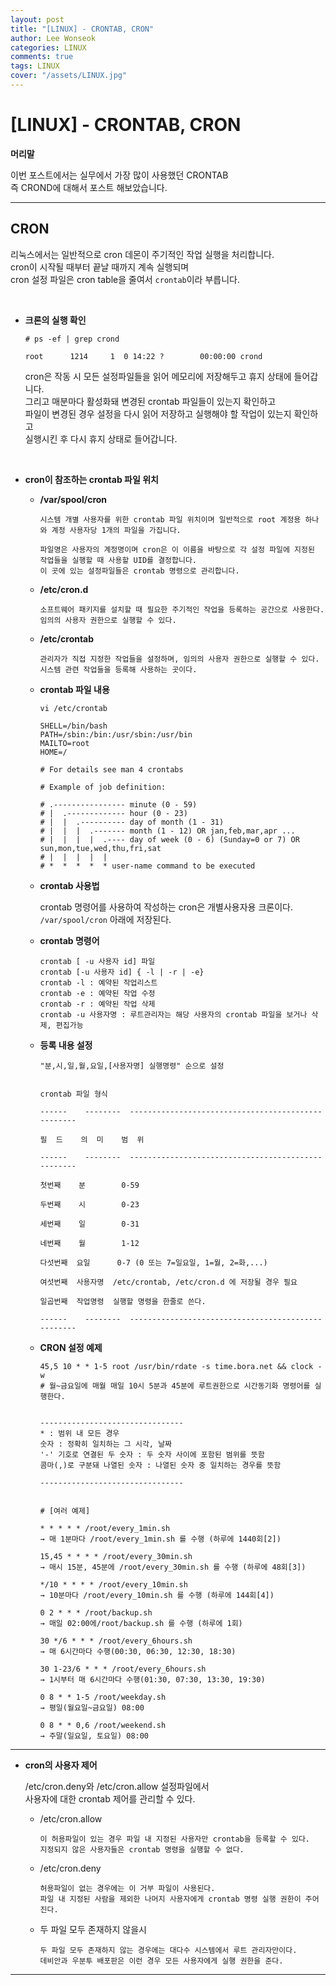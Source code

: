 ```yaml
---
layout: post
title: "[LINUX] - CRONTAB, CRON"
author: Lee Wonseok
categories: LINUX
comments: true
tags: LINUX
cover: "/assets/LINUX.jpg"
---
```



# [LINUX] - CRONTAB, CRON

**머리말**  

이번 포스트에서는 실무에서 가장 많이 사용했던 CRONTAB  
즉 CROND에 대해서 포스트 해보았습니다.

---

## CRON

리눅스에서는 일반적으로 cron 데몬이 주기적인 작업 실행을 처리합니다.  
cron이 시작될 때부터 끝날 때까지 계속 실행되며  
cron 설정 파일은 cron table을 줄여서 ``crontab``이라 부릅니다.  

<br/>

* **크론의 실행 확인**
	
	```
	# ps -ef | grep crond

  	root      1214     1  0 14:22 ?        00:00:00 crond
    ```

	cron은 작동 시 모든 설정파일들을 읽어 메모리에 저장해두고 휴지 상태에 들어갑니다.  
	그리고 매분마다 활성화돼 변경된 crontab 파일들이 있는지 확인하고  
	파일이 변경된 경우 설정을 다시 읽어 저장하고 실행해야 할 작업이 있는지 확인하고  
    실행시킨 후 다시 휴지 상태로 들어갑니다.  

<br/>

* **cron이 참조하는 crontab 파일 위치**

	- **/var/spool/cron**  

        ```
	    시스템 개별 사용자를 위한 crontab 파일 위치이며 일반적으로 root 계정용 하나와 계정 사용자당 1개의 파일을 가집니다.

		파일명은 사용자의 계정명이며 cron은 이 이름을 바탕으로 각 설정 파일에 지정된 작업들을 실행할 때 사용할 UID를 결정합니다.
		이 곳에 있는 설정파일들은 crontab 명령으로 관리합니다.
        ```


	*  **/etc/cron.d**

        ```
  		소프트웨어 패키지를 설치할 때 필요한 주기적인 작업을 등록하는 공간으로 사용한다.
		임의의 사용자 권한으로 실행할 수 있다.
        ```


	* **/etc/crontab**

        ```
		관리자가 직접 지정한 작업들을 설정하며, 임의의 사용자 권한으로 실행할 수 있다.
		시스템 관련 작업들을 등록해 사용하는 곳이다.
        ```

	* **crontab 파일 내용**
    
		```
	 	vi /etc/crontab

  		SHELL=/bin/bash
  		PATH=/sbin:/bin:/usr/sbin:/usr/bin
  		MAILTO=root
  		HOME=/

	    # For details see man 4 crontabs

  		# Example of job definition:

  		# .---------------- minute (0 - 59)
  		# |  .------------- hour (0 - 23)
  		# |  |  .---------- day of month (1 - 31)
 		# |  |  |  .------- month (1 - 12) OR jan,feb,mar,apr ...
  		# |  |  |  |  .---- day of week (0 - 6) (Sunday=0 or 7) OR sun,mon,tue,wed,thu,fri,sat
  		# |  |  |  |  |
  		# *  *  *  *  * user-name command to be executed
		```


	* **crontab 사용법**   

	    crontab 명령어를 사용하여 작성하는 cron은 개별사용자용 크론이다.  
	    ``/var/spool/cron`` 아래에 저장된다.  



	* **crontab 명령어**

		```
		crontab [ -u 사용자 id] 파일
		crontab [-u 사용자 id] { -l | -r | -e}
      	crontab -l : 예약된 작업리스트
      	crontab -e : 예약된 작업 수정
      	crontab -r : 예약된 작업 삭제
      	crontab -u 사용자명 : 루트관리자는 해당 사용자의 crontab 파일을 보거나 삭제, 편집가능
        ```

	* **등록 내용 설정**

		```
		"분,시,일,월,요일,[사용자명] 실행명령" 순으로 설정


		crontab 파일 형식

		------    --------  ---------------------------------------------------

		필  드    의  미    범  위

		------    --------  ---------------------------------------------------

		첫번째    분        0-59

		두번째    시        0-23

		세번째    일        0-31

		네번째    월        1-12

		다섯번째  요일      0-7 (0 또는 7=일요일, 1=월, 2=화,...)

		여섯번째  사용자명  /etc/crontab, /etc/cron.d 에 저장될 경우 필요

		일곱번째  작업명령  실행할 명령을 한줄로 쓴다.

		------    --------  ---------------------------------------------------
		```



	* **CRON 설정 예제**

		```
	 	45,5 10 * * 1-5 root /usr/bin/rdate -s time.bora.net && clock -w
	  	# 월~금요일에 매월 매일 10시 5분과 45분에 루트권한으로 시간동기화 명령어를 실행한다.


		--------------------------------
    	* : 범위 내 모든 경우
    	숫자 : 정확히 일치하는 그 시각, 날짜
    	'-' 기호로 연결된 두 숫자 : 두 숫자 사이에 포함된 범위를 뜻함
    	콤마(,)로 구분돼 나열된 숫자 : 나열된 숫자 중 일치하는 경우를 뜻함

		--------------------------------


		# [여러 예제]

		* * * * * /root/every_1min.sh
   		→ 매 1분마다 /root/every_1min.sh 를 수행 (하루에 1440회[2])
	    
		15,45 * * * * /root/every_30min.sh
		→ 매시 15분, 45분에 /root/every_30min.sh 를 수행 (하루에 48회[3])

		*/10 * * * * /root/every_10min.sh
    	→ 10분마다 /root/every_10min.sh 를 수행 (하루에 144회[4])

		0 2 * * * /root/backup.sh
   		→ 매일 02:00에/root/backup.sh 를 수행 (하루에 1회)

		30 */6 * * * /root/every_6hours.sh
    	→ 매 6시간마다 수행(00:30, 06:30, 12:30, 18:30)

		30 1-23/6 * * * /root/every_6hours.sh
    	→ 1시부터 매 6시간마다 수행(01:30, 07:30, 13:30, 19:30)

		0 8 * * 1-5 /root/weekday.sh
    	→ 평일(월요일~금요일) 08:00

		0 8 * * 0,6 /root/weekend.sh
    	→ 주말(일요일, 토요일) 08:00
		```

------


* **cron의 사용자 제어**  
	
	/etc/cron.deny와 /etc/cron.allow 설정파일에서  
	사용자에 대한 crontab 제어를 관리할 수 있다.  



	* /etc/cron.allow  

		```	
	    이 허용파일이 있는 경우 파일 내 지정된 사용자만 crontab을 등록할 수 있다.
		지정되지 않은 사용자들은 crontab 명령을 실행할 수 없다.
		```

	* /etc/cron.deny

		```
	    허용파일이 없는 경우에는 이 거부 파일이 사용된다.
		파일 내 지정된 사람을 제외한 나머지 사용자에게 crontab 명령 실행 권한이 주어진다.
		```

	* 두 파일 모두 존재하지 않을시
    
		```
	    두 파일 모두 존재하지 않는 경우에는 대다수 시스템에서 루트 관리자만이다.
		데비안과 우분투 배포판은 이런 경우 모든 사용자에게 실행 권한을 준다.
		```
----
